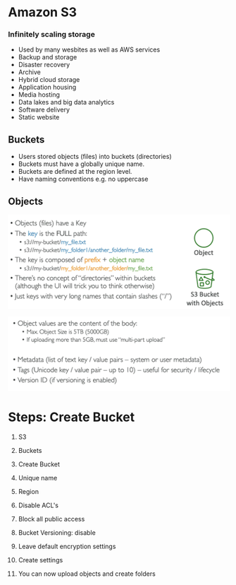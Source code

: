 # Amazon S3

### Infinitely scaling storage

- Used by many wesbites as well as AWS services
- Backup and storage
- Disaster recovery
- Archive
- Hybrid cloud storage
- Application housing
- Media hosting
- Data lakes and big data analytics
- Software delivery
- Static website

## Buckets

- Users stored objects (files) into buckets (directories)
- Buckets must have a globally unique name.
- Buckets are defined at the region level.
- Have naming conventions e.g. no uppercase 

## Objects

![](../Images/objects.png)

![](../Images/ob2.png)

# Steps: Create Bucket

1. S3
2. Buckets
3. Create Bucket
   
4. Unique name
5. Region
6. Disable ACL's
7. Block all public access
8. Bucket Versioning: disable
9. Leave default encryption settings
10. Create settings
11. You can now upload objects and create folders
